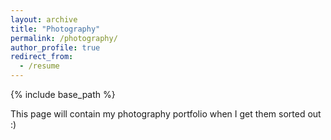 ```yaml
---
layout: archive
title: "Photography"
permalink: /photography/
author_profile: true
redirect_from:
  - /resume
---
```


{% include base_path %}

This page will contain my photography portfolio when I get them sorted out :)
